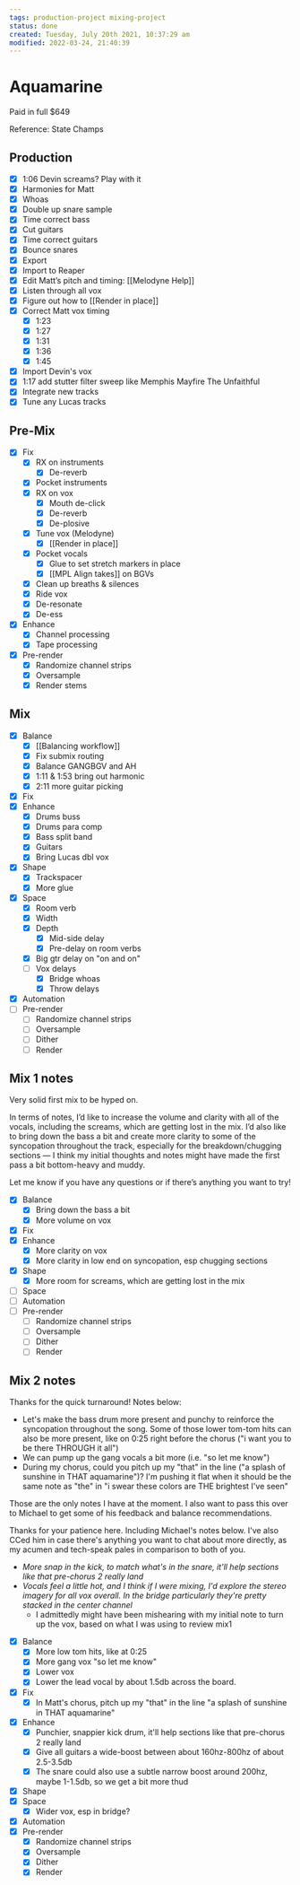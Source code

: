 ```yaml
---
tags: production-project mixing-project 
status: done
created: Tuesday, July 20th 2021, 10:37:29 am
modified: 2022-03-24, 21:40:39
---
```


# Aquamarine
Paid in full $649

Reference: State Champs

## Production
- [x] 1:06 Devin screams? Play with it
- [x] Harmonies for Matt
- [x] Whoas
- [x] Double up snare sample
- [x] Time correct bass
- [x] Cut guitars
- [x] Time correct guitars
- [x] Bounce snares
- [x] Export
- [x] Import to Reaper
- [x] Edit Matt’s pitch and timing: [[Melodyne Help]]
- [x] Listen through all vox
- [x] Figure out how to [[Render in place]]
- [x] Correct Matt vox timing
	- [x] 1:23
	- [x] 1:27
	- [x] 1:31
	- [x] 1:36
	- [x] 1:45
- [x] Import Devin's vox
- [x] 1:17 add stutter filter sweep like Memphis Mayfire The Unfaithful
- [x] Integrate new tracks
- [x] Tune any Lucas tracks

## Pre-Mix
- [x] Fix
	- [x] RX on instruments
		- [x] De-reverb
	- [x] Pocket instruments
	- [x] RX on vox
		- [x] Mouth de-click
		- [x] De-reverb
		- [x] De-plosive
	- [x] Tune vox (Melodyne)
		- [x] [[Render in place]]
	- [x] Pocket vocals
		- [x] Glue to set stretch markers in place
		- [x] [[MPL Align takes]] on BGVs
	- [x] Clean up breaths & silences
	- [x] Ride vox
	- [x] De-resonate
	- [x] De-ess
- [x] Enhance
	- [x] Channel processing
	- [x] Tape processing
- [x] Pre-render
	- [x] Randomize channel strips
	- [x] Oversample
	- [x] Render stems

## Mix
- [x] Balance
	- [x] [[Balancing workflow]]
	- [x] Fix submix routing
	- [x] Balance GANGBGV and AH
	- [x] 1:11 & 1:53 bring out harmonic
	- [x] 2:11 more guitar picking
- [x] Fix
- [x] Enhance
	- [x] Drums buss
	- [x] Drums para comp
	- [x] Bass split band
	- [x] Guitars
	- [x] Bring Lucas dbl vox
- [x] Shape
	- [x] Trackspacer
	- [x] More glue
- [x] Space
	- [x] Room verb 
	- [x] Width
	- [x] Depth
		- [x] Mid-side delay
		- [x] Pre-delay on room verbs
	- [x] Big gtr delay on "on and on"
	- [ ] Vox delays
		- [x] Bridge whoas
		- [x] Throw delays
- [x] Automation
- [ ] Pre-render
	- [ ] Randomize channel strips
	- [ ] Oversample
	- [ ] Dither
	- [ ] Render

## Mix 1 notes
Very solid first mix to be hyped on. 

In terms of notes, I’d like to increase the volume and clarity with all of the vocals, including the screams, which are getting lost in the mix. I’d also like to bring down the bass a bit and create more clarity to some of the syncopation throughout the track, especially for the breakdown/chugging sections — I think my initial thoughts and notes might have made the first pass a bit bottom-heavy and muddy.

Let me know if you have any questions or if there’s anything you want to try!

- [x] Balance
	- [x] Bring down the bass a bit
	- [x] More volume on vox
- [x] Fix
- [x] Enhance
	- [x] More clarity on vox
	- [x] More clarity in low end on syncopation, esp chugging sections
- [x] Shape
	- [x] More room for screams, which are getting lost in the mix
- [ ] Space
- [ ] Automation
- [ ] Pre-render
	- [ ] Randomize channel strips
	- [ ] Oversample
	- [ ] Dither
	- [ ] Render

## Mix 2 notes
Thanks for the quick turnaround! Notes below:

- Let's make the bass drum more present and punchy to reinforce the syncopation throughout the song. Some of those lower tom-tom hits can also be more present, like on 0:25 right before the chorus ("i want you to be there THROUGH it all")
- We can pump up the gang vocals a bit more (i.e. "so let me know")
- During my chorus, could you pitch up my "that" in the line ("a splash of sunshine in THAT aquamarine")? I'm pushing it flat when it should be the same note as "the" in "i swear these colors are THE brightest I've seen"

Those are the only notes I have at the moment. I also want to pass this over to Michael to get some of his feedback and balance recommendations.

Thanks for your patience here. Including Michael's notes below. I've also CCed him in case there's anything you want to chat about more directly, as my acumen and tech-speak pales in comparison to both of you.

- _More snap in the kick, to match what's in the snare, it'll help sections like that pre-chorus 2 really land_
- _Vocals feel a little hot, and I think if I were mixing, I'd explore the stereo imagery for all vox overall. In the bridge particularly they're pretty stacked in the center channel_
	- I admittedly might have been mishearing with my initial note to turn up the vox, based on what I was using to review mix1

- [x] Balance
	- [x] More low tom hits, like at 0:25
	- [x] More gang vox "so let me know"
	- [x] Lower vox
	- [x] Lower the lead vocal by about 1.5db across the board.
- [x] Fix
	- [x] In Matt's chorus, pitch up my "that" in the line "a splash of sunshine in THAT aquamarine"
- [x] Enhance
	- [x] Punchier, snappier kick drum, it'll help sections like that pre-chorus 2 really land
	- [x] Give all guitars a wide-boost between about 160hz-800hz of about 2.5-3.5db
	- [x] The snare could also use a subtle narrow boost around 200hz, maybe 1-1.5db, so we get a bit more thud
- [x] Shape
- [x] Space
	- [x] Wider vox, esp in bridge?
- [x] Automation
- [x] Pre-render
	- [x] Randomize channel strips
	- [x] Oversample
	- [x] Dither
	- [x] Render